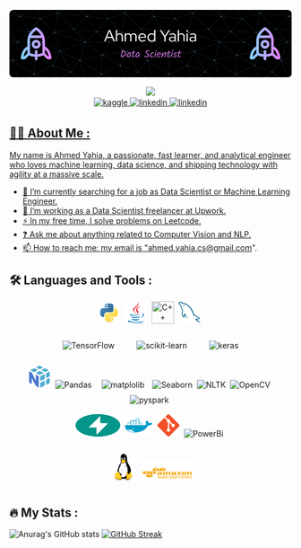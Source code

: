 <!-- The Header of the profile -->
![Header](./github-header-image.png)

<!-- Contact info -->
<div id="header" align="center">
  <img src="https://media.giphy.com/media/RbDKaczqWovIugyJmW/giphy.gif" width="100"/>
</div>
<div align="center">
<a href="https://www.kaggle.com/ahmedyahia" target="_blank">
<img src=https://img.shields.io/badge/kaggle-%2344BAE8.svg?&style=for-the-badge&logo=kaggle&logoColor=white alt=kaggle style="margin-bottom: 5px;" />
<a href="https://www.linkedin.com/in/ahmed-yahia-b91586218/" target="_blank">
<img src=https://img.shields.io/badge/linkedin-%231E77B5.svg?&style=for-the-badge&logo=linkedin&logoColor=white alt=linkedin style="margin-bottom: 5px;" />
</a> 
</a> 
<a href="https://leetcode.com/AhmedYahia/" target="_blank">
<img src=https://img.shields.io/badge/leetcode-lightgrey?&style=for-the-badge&logo=leetcode&logoColor=white alt=linkedin style="margin-bottom: 5px;"
</a> 
</div>

<!-- Introduction -->
## 👨‍💻 About Me :
My name is Ahmed Yahia, a passionate, fast learner, and analytical engineer who loves machine learning, data science, and shipping technology with agility at a massive scale.
- 🔭 I’m currently searching for a job as Data Scientist or Machine Learning Engineer.
- 🔭 I’m working as a Data Scientist freelancer at Upwork.
- ⚡  In my free time, I solve problems on Leetcode.  
- ❓ Ask me about anything related to Computer Vision and NLP.
- 📫 How to reach me: my email is "ahmed.yahia.cs@gmail.com".

  
<!-- Skills -->
## :hammer_and_wrench: Languages and Tools :
<div  align="center">
  <img src="https://github.com/devicons/devicon/blob/master/icons/python/python-original.svg" title="Python" " width="40" height="40"/>&nbsp;
  <img src="https://github.com/devicons/devicon/blob/master/icons/java/java-original.svg" title="Java" " width="40" height="40"/>&nbsp;
  <img src="https://github.com/isocpp/logos/blob/master/cpp_logo.svg" title = "C++" " width="40" height="40"/>&nbsp;
  <img src="https://github.com/devicons/devicon/blob/master/icons/mysql/mysql-original.svg" title="MySQL" " width="40" height="40"/>&nbsp;
  <br/> 
  <br/>
  <img style="margin: 10px" src="https://www.vectorlogo.zone/logos/tensorflow/tensorflow-icon.svg" alt="TensorFlow" title = "TensorFlow" height="50"/>&nbsp;&nbsp;&nbsp;&nbsp; 
  <img style="margin: 10px" src="https://raw.githubusercontent.com/scikit-learn/scikit-learn/main/doc/logos/scikit-learn-logo-notext.png" title = "scikit-learn"alt="scikit-learn" height="50" />&nbsp;&nbsp;&nbsp;&nbsp;
  <img style="margin: 10px" src="https://github.com/valohai/ml-logos/blob/master/keras.svg" title="keras" alt="keras" height="50" />
  <br/> 
  <br/> 
  <img src="https://github.com/devicons/devicon/blob/master/icons/numpy/numpy-original.svg" title="Numpy" alt ="Numpy" " width="40" height="40"/>&nbsp;
  <img src="https://github.com/valohai/ml-logos/blob/master/pandas.svg" title = "Pandas" alt = "Pandas" height="30" " width="80" height="40"/>&nbsp;
  <img style="margin: 10px" src="https://github.com/valohai/ml-logos/blob/master/matplotlib.svg" alt="matplolib" height="25" />
  <img src="https://seaborn.pydata.org/_images/logo-mark-lightbg.svg" title = "Seaborn" alt = "Seaborn"  width="40" height="40"/>&nbsp;                                 
  <img src="https://miro.medium.com/max/1184/0*zKRz1UgqpOZ4bvuA" title = "NLTK" alt = "NLTK" width="40" height="40"/>&nbsp; 
  <img src="https://camo.githubusercontent.com/ce9fb3389462f2c9444f863e410f0d17d04b216beba8749a015011887eadfbaf/68747470733a2f2f7777772e766563746f726c6f676f2e7a6f6e652f6c6f676f732f6f70656e63762f6f70656e63762d69636f6e2e737667" title = "OpenCV"  alt="OpenCV" width="40" height="40"/>&nbsp;
  <img src="https://github.com/valohai/ml-logos/blob/master/spark.svg" title = "pyspark" alt="pyspark" width="60" height="35"/>&nbsp; 
  <br/> 
  <br/>
  <img src="https://github.com/devicons/devicon/blob/master/icons/fastapi/fastapi-plain.svg" title = "FastAPI" alt = "FastAPI"  width="80" height="40"/>&nbsp;
  <img src="https://github.com/devicons/devicon/blob/master/icons/docker/docker-plain.svg" title = "Docker" alt="Docker" width="50" height="40"/>&nbsp;             
  <img src="https://github.com/devicons/devicon/blob/master/icons/git/git-original.svg" title = "git" alt = "git" width="40" height="40"/>&nbsp;
  <img src="https://commons.wikimedia.org/wiki/File:New_Power_BI_Logo.svg" title = "PowerBi" alt = "PowerBi" width="40" height="40"/>&nbsp;                                                                                   
  <br/> 
  <br/>                                                                                                                           
  <img style="margin: 10px" src="https://raw.githubusercontent.com/devicons/devicon/9c6bfdb9783cdfe1018666ed76adcfd3eab6fad6/icons/linux/linux-original.svg" alt="Linux" title="Linux" height="50" width="40"/>
  <img src="https://github.com/devicons/devicon/blob/master/icons/amazonwebservices/amazonwebservices-plain-wordmark.svg" title = "aws" alt = "aws" width="90" height="50"/>&nbsp;
</div>


## :fire: My Stats :
![Anurag's GitHub stats](https://github-readme-stats.vercel.app/api?username=Ahmed-Yahia-cs&show_icons=true&theme=midnight-purple)
[![GitHub Streak](https://github-readme-streak-stats.herokuapp.com?user=Ahmed-Yahia-cs&theme=buefy-dark&background=000000E1)](https://git.io/streak-stats)



